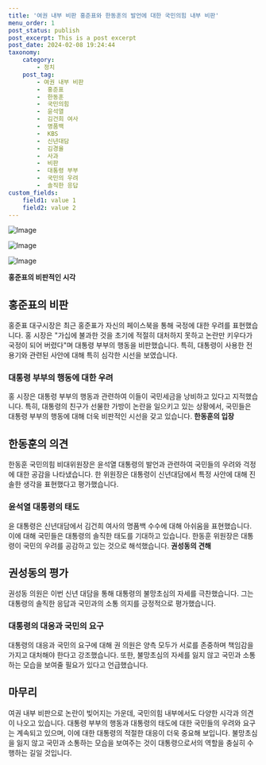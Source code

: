 ```yaml
---
title: '여권 내부 비판 홍준표와 한동훈의 발언에 대한 국민의힘 내부 비판'
menu_order: 1
post_status: publish
post_excerpt: This is a post excerpt
post_date: 2024-02-08 19:24:44
taxonomy:
    category:
        - 정치
    post_tag:
        - 여권 내부 비판
        -  홍준표
        -  한동훈
        -  국민의힘
        -  윤석열
        -  김건희 여사
        -  명품백
        -  KBS
        -  신년대담
        -  김경율
        -  사과
        -  비판
        -  대통령 부부
        -  국민의 우려
        -  솔직한 응답
custom_fields:
    field1: value 1
    field2: value 2
---
```


![Image](https://imgnews.pstatic.net/image/006/2024/02/08/0000122269_001_20240208155400991.jpg?type=w647)

![Image](https://imgnews.pstatic.net/image/006/2024/02/08/0000122269_002_20240208155401029.jpg?type=w647)

![Image](https://imgnews.pstatic.net/image/006/2024/02/08/0000122269_003_20240208155401066.jpg?type=w647)

**홍준표의 비판적인 시각**
## 홍준표의 비판
홍준표 대구시장은 최근 홍준표가 자신의 페이스북을 통해 국정에 대한 우려를 표현했습니다. 홍 시장은 "가십에 불과한 것을 초기에 적절히 대처하지 못하고 논란만 키우다가 국정이 되어 버렸다"며 대통령 부부의 행동을 비판했습니다. 특히, 대통령이 사용한 전용기와 관련된 사안에 대해 특히 심각한 시선을 보였습니다.
### 대통령 부부의 행동에 대한 우려
홍 시장은 대통령 부부의 행동과 관련하여 이들이 국민세금을 낭비하고 있다고 지적했습니다. 특히, 대통령의 친구가 선물한 가방이 논란을 일으키고 있는 상황에서, 국민들은 대통령 부부의 행동에 대해 더욱 비판적인 시선을 갖고 있습니다.
**한동훈의 입장**
## 한동훈의 의견
한동훈 국민의힘 비대위원장은 윤석열 대통령의 발언과 관련하여 국민들의 우려와 걱정에 대한 공감을 나타냈습니다. 한 위원장은 대통령이 신년대담에서 특정 사안에 대해 진솔한 생각을 표현했다고 평가했습니다.
### 윤석열 대통령의 태도
윤 대통령은 신년대담에서 김건희 여사의 명품백 수수에 대해 아쉬움을 표현했습니다. 이에 대해 국민들은 대통령의 솔직한 태도를 기대하고 있습니다. 한동훈 위원장은 대통령이 국민의 우려를 공감하고 있는 것으로 해석했습니다.
**권성동의 견해**
## 권성동의 평가
권성동 의원은 이번 신년 대담을 통해 대통령의 불망초심의 자세를 극찬했습니다. 그는 대통령의 솔직한 응답과 국민과의 소통 의지를 긍정적으로 평가했습니다.
### 대통령의 대응과 국민의 요구
대통령의 대응과 국민의 요구에 대해 권 의원은 양측 모두가 서로를 존중하며 책임감을 가지고 대처해야 한다고 강조했습니다. 또한, 불망초심의 자세를 잃지 않고 국민과 소통하는 모습을 보여줄 필요가 있다고 언급했습니다.
## 마무리
여권 내부 비판으로 논란이 빚어지는 가운데, 국민의힘 내부에서도 다양한 시각과 의견이 나오고 있습니다. 대통령 부부의 행동과 대통령의 태도에 대한 국민들의 우려와 요구는 계속되고 있으며, 이에 대한 대통령의 적절한 대응이 더욱 중요해 보입니다. 불망초심을 잃지 않고 국민과 소통하는 모습을 보여주는 것이 대통령으로서의 역할을 충실히 수행하는 길일 것입니다.
